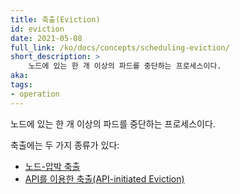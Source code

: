 ```yaml
---
title: 축출(Eviction)
id: eviction
date: 2021-05-08
full_link: /ko/docs/concepts/scheduling-eviction/
short_description: >
    노드에 있는 한 개 이상의 파드를 중단하는 프로세스이다.
aka:
tags:
- operation
---
```


노드에 있는 한 개 이상의 파드를 중단하는 프로세스이다.

<!--more-->
축출에는 두 가지 종류가 있다:
* [노드-압박 축출](/ko/docs/concepts/scheduling-eviction/node-pressure-eviction/)
* [API를 이용한 축출(API-initiated Eviction)](/ko/docs/concepts/scheduling-eviction/api-eviction/)
